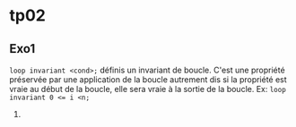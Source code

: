 # tp02

## Exo1

`loop invariant <cond>;` définis un invariant de boucle. C'est
une propriété préservée par une application de la boucle autrement dis si la propriété est vraie au début de la boucle, elle sera vraie à la sortie de la boucle.
Ex: `loop invariant 0 <= i <n;`

1.
